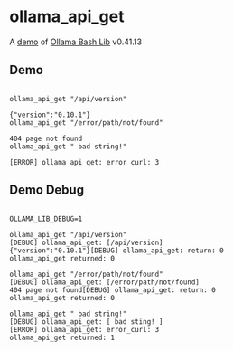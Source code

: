 # ollama_api_get

A [demo](../README.md#demos) of [Ollama Bash Lib](https://github.com/attogram/ollama-bash-lib) v0.41.13

## Demo
```

ollama_api_get "/api/version"

{"version":"0.10.1"}
ollama_api_get "/error/path/not/found"

404 page not found
ollama_api_get " bad string!"

[ERROR] ollama_api_get: error_curl: 3
```

## Demo Debug
```

OLLAMA_LIB_DEBUG=1

ollama_api_get "/api/version"
[DEBUG] ollama_api_get: [/api/version]
{"version":"0.10.1"}[DEBUG] ollama_api_get: return: 0
ollama_api_get returned: 0

ollama_api_get "/error/path/not/found"
[DEBUG] ollama_api_get: [/error/path/not/found]
404 page not found[DEBUG] ollama_api_get: return: 0
ollama_api_get returned: 0

ollama_api_get " bad string!"
[DEBUG] ollama_api_get: [ bad sting! ]
[ERROR] ollama_api_get: error_curl: 3
ollama_api_get returned: 1
```
